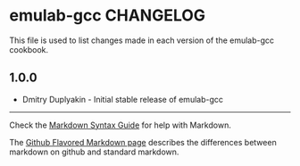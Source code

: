 emulab-gcc CHANGELOG
====================

This file is used to list changes made in each version of the emulab-gcc cookbook.

1.0.0
-----
- Dmitry Duplyakin - Initial stable release of emulab-gcc

- - -
Check the [Markdown Syntax Guide](http://daringfireball.net/projects/markdown/syntax) for help with Markdown.

The [Github Flavored Markdown page](http://github.github.com/github-flavored-markdown/) describes the differences between markdown on github and standard markdown.
